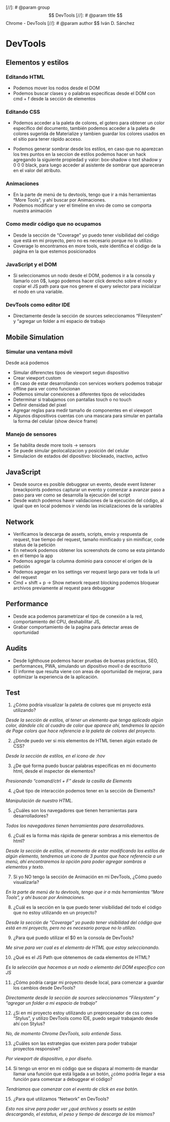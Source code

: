 [//]: # @param group $$ DevTools
[//]: # @param title $$ Chrome - DevTools
[//]: # @param author $$ Iván D. Sánchez

# DevTools

## Elementos y estilos

### Editando HTML

- Podemos mover los nodos desde el DOM
- Podemos buscar clases y o palabras especificas desde el DOM con cmd + f desde la sección de elementos

### Editando CSS

- Podemos acceder a la paleta de colores, el gotero para obtener un color específico del documento, también podemos acceder a la paleta de colores sugerida de Materialize y tambien guardar los colores usados en el sitio para tener rápido acceso.

- Podemos generar sombrar desde los estilos, en caso que no aparezcan los tres puntos en la seccion de estilos podemos hacer un hack agregando la siguiente propiedad y valor: box-shadow o text shadow y 0 0 0 black, para luego acceder al asistente de sombrar que apareceran en el valor del atributo.

### Animaciones

- En la parte de menú de tu devtools, tengo que ir a más herramientas “More Tools”, y ahí buscar por Animaciones.
- Podemos modificar y ver el timeline en vivo de como se comporta nuestra animación

### Como medir código que no ocupamos

- Desde la sección de “Coverage” yo puedo tener visibilidad del código que está en mi proyecto, pero no es necesario porque no lo utilizo.
- Coverage lo encontramos en more tools, este identifica el código de la página en la que estemos posicionados

### JavaScript y el DOM

- Si seleccionamos un nodo desde el DOM, podemos ir a la consola y llamarlo con 0$, luego podemos hacer click derecho sobre el nodo y copiar el JS path para que nos genere el query selector para inicializar el nodo en una variable.

### DevTools como editor IDE

- Directamente desde la sección de sources seleccionamos “Filesystem” y “agregar un folder a mi espacio de trabajo

## Mobile Simulation

### Simular una ventana móvil

Desde acá podemos

- Simular diferenctes tipos de viewport segun dispositivo
- Crear viewport custom
- En caso de estar desarrollando con services workers podemos trabajar offline para ver como funcionan
- Podemos simular conexiones a diferentes tipos de velocidades
- Determinar si trabajamos con pantallas touch o no touch
- Definir densidad del pixel
- Agregar reglas para medir tamaño de componentes en el viewport
- Algunos dispositivos cuentas con una mascara para simular en pantalla la forma del celular (show device frame)

### Manejo de sensores

- Se habilita desde more tools -> sensors
- Se puede simular geolocalizacion y posición del celular
- Simulacion de estados del dipositivo: blockeado, inactivo, activo

## JavaScript

- Desde source es posible debuggear un evento, desde event listener breackpoints podemos capturar un evento y comenzar a avanzar paso a paso para ver como se desarrolla la ejecución del script
- Desde watch podemos haver validaciones de la ejecución del código, al igual que en local podemos ir viendo las inicializaciones de la variables

## Network

- Verificamos la descarga de assets, scripts, envio y respuesta de request, trae tiempo del request, tamaño minificado y sin minificar, code status de la petición
- En network podemos obtener los screenshots de como se esta pintando en el tiempo la app
- Podemos agregar la columna dominio para conocer el origen de la petición
- Podemos agregar en los settings ver request largo para ver toda la url del request
- Cmd + shift + p -> Show network request blocking podemos bloquear archivos previamente al request para debuggear

## Performance

- Desde aca podemos parametrizar el tipo de conexión a la red, comportamiento del CPU, deshabilitar JS,
- Grabar comportamiento de la pagina para detectar areas de oportunidad

## Audits

- Desde lighthouse podemos hacer pruebas de buenas prácticas, SEO, performances, PWA, simulando un dipositivo movil o de escritorio
- El informe que resulta viene con areas de oportunidad de mejorar, para optimizar la experiencia de la aplicación.

## Test

1. ¿Cómo podría visualizar la paleta de colores que mi proyecto está utilizando?

_Desde la sección de estilos, al tener un elemento que tenga aplicado algún color, dándole clic al cuadro de color que aparece ahí, tendremos la opción de Page colors que hace referencia a la paleta de colores del proyecto._

2. ¿Donde puedo ver si mis elementos de HTML tienen algún estado de CSS?

_Desde la sección de estilos, en el icono de :hov_

3. ¿De qué forma puedo buscar palabras específicas en mi documento html, desde el inspector de elementos?

_Presionando “comand/ctrl + F” desde la casilla de Elements_

4. ¿Qué tipo de interacción podemos tener en la sección de Elements?

_Manipulación de nuestro HTML._

5. ¿Cuáles son los navegadores que tienen herramientas para desarrolladores?

_Todos los navegadores tienen herramientas para desarrolladores._

6. ¿Cuál es la forma más rápida de generar sombras a mis elementos de html?

_Desde la sección de estilos, al momento de estar modificando los estilos de algún elemento, tendremos un icono de 3 puntos que hace referencia a un menú, ahí encontraremos la opción para poder agregar sombras a elementos y texto._

7. Si yo NO tengo la sección de Animación en mi DevTools, ¿Cómo puedo visualizarla?

_En la parte de menú de tu devtools, tengo que ir a más herramientas “More Tools”, y ahí buscar por Animaciones._

8. ¿Cuál es la sección en la que puedo tener visibilidad del todo el código que no estoy utilizando en un proyecto?

_Desde la sección de “Coverage” yo puedo tener visibilidad del código que está en mi proyecto, pero no es necesario porque no lo utilizo._

9. ¿Para qué puedo utilizar el $0 en la consola de DevTools?

_Me sirve para ver cual es el elemento de HTML que estoy seleccionando._

10. ¿Qué es el JS Path que obtenemos de cada elementos de HTML?

_Es la selección que hacemos a un nodo o elemento del DOM específico con JS_

11. ¿Cómo podría cargar mi proyecto desde local, para comenzar a guardar los cambios desde DevTools?

_Directamente desde la sección de sources seleccionamos “Filesystem” y “agregar un folder a mi espacio de trabajo”_

12. ¿Si en mi proyecto estoy utilizando un preprocesador de css como “Stylus”, y utilizo DevTools como IDE, puedo seguir trabajando desde ahí con Stylus?

_No, de momento Chrome DevTools, solo entiende Sass._

13. ¿Cuáles son las estrategias que existen para poder trabajar proyectos responsive?

_Por viewport de dispositivo, o por diseño._

14. Si tengo un error en mi código que se dispara al momento de mandar llamar una función que está ligada a un botón, ¿cómo podría llegar a esa función para comenzar a debuggear el código?

_Tendríamos que comenzar con el evento de click en ese botón._

15. ¿Para qué utilizamos “Network” en DevTools?

_Esto nos sirve para poder ver ¿qué archivos y assets se están descargando, el estatus, el peso y tiempo de descarga de los mismos?_
